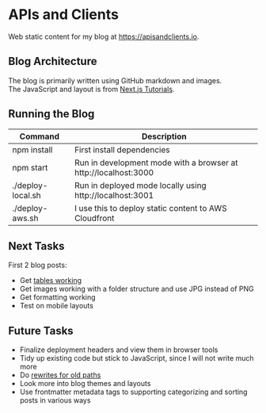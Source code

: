 # APIs and Clients

Web static content for my blog at https://apisandclients.io.

## Blog Architecture

The blog is primarily written using GitHub markdown and images.\
The JavaScript and layout is from [Next.js Tutorials](https://nextjs.org/learn-pages-router/basics/data-fetching/blog-data).

## Running the Blog

| Command | Description |
| ------- | ----------- |
| npm install | First install dependencies |
| npm start | Run in development mode with a browser at http://localhost:3000 |
| ./deploy-local.sh | Run in deployed mode locally using http://localhost:3001 |
| ./deploy-aws.sh | I use this to deploy static content to AWS Cloudfront |

## Next Tasks

First 2 blog posts:

- Get [tables working](https://unifiedjs.com/learn/recipe/remark-table/)
- Get images working with a folder structure and use JPG instead of PNG
- Get formatting working
- Test on mobile layouts

## Future Tasks

- Finalize deployment headers and view them in browser tools
- Tidy up existing code but stick to JavaScript, since I will not write much more
- Do [rewrites for old paths](https://nextjs.org/docs/pages/api-reference/next-config-js/rewrites)
- Look more into blog themes and layouts
- Use frontmatter metadata tags to supporting categorizing and sorting posts in various ways
